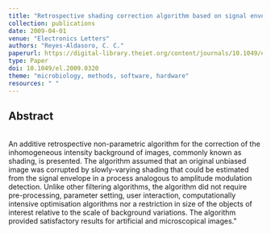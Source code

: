 ```yaml
---
title: "Retrospective shading correction algorithm based on signal envelope estimation"
collection: publications
date: 2009-04-01
venue: "Electronics Letters"
authors: "Reyes-Aldasoro, C. C."
paperurl: https://digital-library.theiet.org/content/journals/10.1049/el.2009.0320
type: Paper
doi: 10.1049/el.2009.0320
theme: "microbiology, methods, software, hardware"
resources: " "
---
```

<h2> Abstract </h2>  <br> An additive retrospective non-parametric algorithm for the correction of the inhomogeneous intensity background of images, commonly known as shading, is presented. The algorithm assumed that an original unbiased image was corrupted by slowly-varying shading that could be estimated from the signal envelope in a process analogous to amplitude modulation detection. Unlike other filtering algorithms, the algorithm did not require pre-processing, parameter setting, user interaction, computationally intensive optimisation algorithms nor a restriction in size of the objects of interest relative to the scale of background variations. The algorithm provided satisfactory results for artificial and microscopical images."
